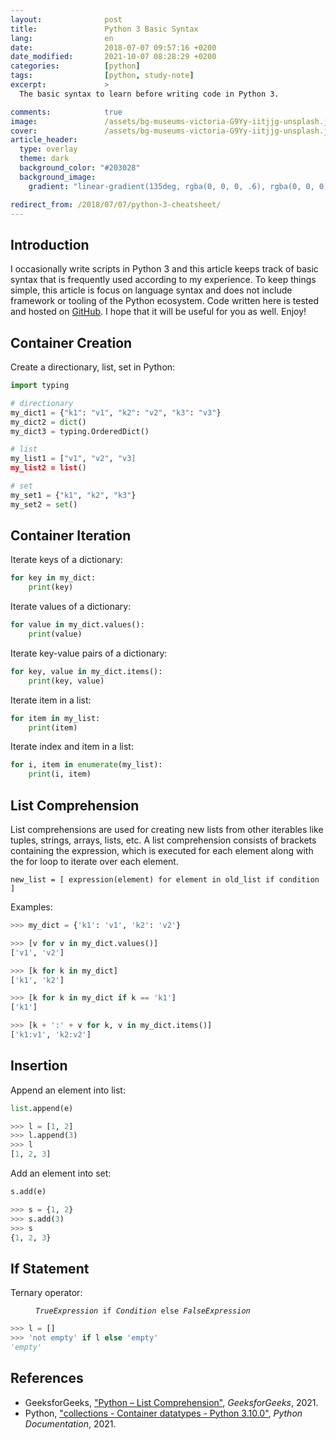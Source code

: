 ```yaml
---
layout:              post
title:               Python 3 Basic Syntax
lang:                en
date:                2018-07-07 09:57:16 +0200
date_modified:       2021-10-07 08:28:29 +0200
categories:          [python]
tags:                [python, study-note]
excerpt:             >
  The basic syntax to learn before writing code in Python 3.

comments:            true
image:               /assets/bg-museums-victoria-G9Yy-iitjjg-unsplash.jpg
cover:               /assets/bg-museums-victoria-G9Yy-iitjjg-unsplash.jpg
article_header:
  type: overlay
  theme: dark
  background_color: "#203028"
  background_image:
    gradient: "linear-gradient(135deg, rgba(0, 0, 0, .6), rgba(0, 0, 0, .4))"

redirect_from: /2018/07/07/python-3-cheatsheet/
---
```


## Introduction

I occasionally write scripts in Python 3 and this article keeps track of basic
syntax that is frequently used according to my experience. To keep things
simple, this article is focus on language syntax and does not include framework
or tooling of the Python ecosystem. Code written here is tested and hosted on
[GitHub](https://github.com/mincong-h/learning-python). I hope that it will be
useful for you as well. Enjoy!

## Container Creation

Create a directionary, list, set in Python:

```py
import typing

# directionary
my_dict1 = {"k1": "v1", "k2": "v2", "k3": "v3"}
my_dict2 = dict()
my_dict3 = typing.OrderedDict()

# list
my_list1 = ["v1", "v2", "v3]
my_list2 = list()

# set
my_set1 = {"k1", "k2", "k3"}
my_set2 = set()
```


## Container Iteration

Iterate keys of a dictionary:

```py
for key in my_dict:
    print(key)
```

Iterate values of a dictionary:

```py
for value in my_dict.values():
    print(value)
```

Iterate key-value pairs of a dictionary:

```py
for key, value in my_dict.items():
    print(key, value)
```

Iterate item in a list:

```py
for item in my_list:
    print(item)
```

Iterate index and item in a list:

```py
for i, item in enumerate(my_list):
    print(i, item)
```

## List Comprehension

List comprehensions are used for creating new lists from other iterables like tuples, strings, arrays, lists, etc. A list comprehension consists of brackets containing the expression, which is executed for each element along with the for loop to iterate over each element.

```
new_list = [ expression(element) for element in old_list if condition ]
```

Examples:

```py
>>> my_dict = {'k1': 'v1', 'k2': 'v2'}

>>> [v for v in my_dict.values()]
['v1', 'v2']

>>> [k for k in my_dict]
['k1', 'k2']

>>> [k for k in my_dict if k == 'k1']
['k1']

>>> [k + ':' + v for k, v in my_dict.items()]
['k1:v1', 'k2:v2']
```

## Insertion

Append an element into list:

```py
list.append(e)
```

```py
>>> l = [1, 2]
>>> l.append(3)
>>> l
[1, 2, 3]
```

Add an element into set:

```py
s.add(e)
```

```py
>>> s = {1, 2}
>>> s.add(3)
>>> s
{1, 2, 3}
```

## If Statement

Ternary operator:

<figure class="highlight">
<pre>
<code class="language-python" data-lang="python"><span class="s"><i>TrueExpression</i></span> <span class="k">if</span> <span class="s"><i>Condition</i></span> <span class="k">else</span> <span class="s"><i>FalseExpression</i></span></code>
</pre>
</figure>

```py
>>> l = []
>>> 'not empty' if l else 'empty'
'empty'
```

## References

- GeeksforGeeks, ["Python – List
  Comprehension"](https://www.geeksforgeeks.org/python-list-comprehension/),
  _GeeksforGeeks_, 2021.
- Python, ["collections - Container datatypes - Python
  3.10.0"](https://docs.python.org/3/library/collections.html),
  _Python Documentation_, 2021.
